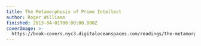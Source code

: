 ```yaml
---
title: The Metamorphosis of Prime Intellect
author: Roger Williams
finished: 2013-04-01T00:00:00.000Z
coverImage: >-
  https://book-covers.nyc3.digitaloceanspaces.com/readings/the-metamorphosis-of-prime-intellect-01.jpg
---
```


